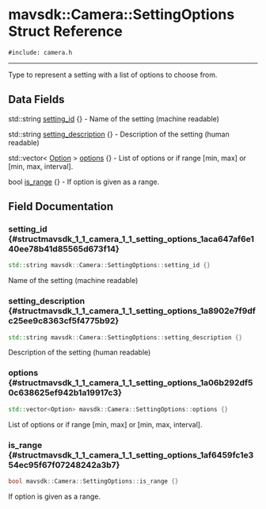 # mavsdk::Camera::SettingOptions Struct Reference
`#include: camera.h`

----


Type to represent a setting with a list of options to choose from. 


## Data Fields


std::string [setting_id](#structmavsdk_1_1_camera_1_1_setting_options_1aca647af6e140ee78b41d85565d673f14) {} - Name of the setting (machine readable)

std::string [setting_description](#structmavsdk_1_1_camera_1_1_setting_options_1a8902e7f9dfc25ee9c8363cf5f4775b92) {} - Description of the setting (human readable)

std::vector< [Option](structmavsdk_1_1_camera_1_1_option.md) > [options](#structmavsdk_1_1_camera_1_1_setting_options_1a06b292df50c638625ef942b1a19917c3) {} - List of options or if range [min, max] or [min, max, interval].

bool [is_range](#structmavsdk_1_1_camera_1_1_setting_options_1af6459fc1e354ec95f67f07248242a3b7) {} - If option is given as a range.


## Field Documentation


### setting_id {#structmavsdk_1_1_camera_1_1_setting_options_1aca647af6e140ee78b41d85565d673f14}

```cpp
std::string mavsdk::Camera::SettingOptions::setting_id {}
```


Name of the setting (machine readable)


### setting_description {#structmavsdk_1_1_camera_1_1_setting_options_1a8902e7f9dfc25ee9c8363cf5f4775b92}

```cpp
std::string mavsdk::Camera::SettingOptions::setting_description {}
```


Description of the setting (human readable)


### options {#structmavsdk_1_1_camera_1_1_setting_options_1a06b292df50c638625ef942b1a19917c3}

```cpp
std::vector<Option> mavsdk::Camera::SettingOptions::options {}
```


List of options or if range [min, max] or [min, max, interval].


### is_range {#structmavsdk_1_1_camera_1_1_setting_options_1af6459fc1e354ec95f67f07248242a3b7}

```cpp
bool mavsdk::Camera::SettingOptions::is_range {}
```


If option is given as a range.

